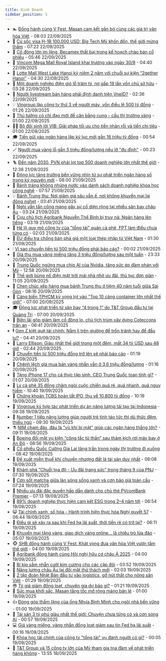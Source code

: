 ```yaml
---
title: Kinh Doanh
sidebar_position: 5
---
```


<!-- dantri-kinh-doanh:START -->
- 🏊 [Đồng hành cùng V Fest, Masan cam kết gắn bó cùng các giá trị văn hóa Việt](https://dantri.com.vn/kinh-doanh/dong-hanh-cung-v-fest-masan-cam-ket-gan-bo-cung-cac-gia-tri-van-hoa-viet-20250922145328591.htm) - 08:03 22/09/2025
- 🦆 [Cú sốc visa H-1B 100.000 USD: Big Tech Mỹ khốn đốn, thế giới mừng thầm](https://dantri.com.vn/kinh-doanh/cu-soc-visa-h-1b-100000-usd-big-tech-my-khon-don-the-gioi-mung-tham-20250922105605177.htm) - 07:22 22/09/2025
- 🦄 [Cổ đông lớn im lặng, Becamex thất bại trong kế hoạch chào bán cổ phiếu](https://dantri.com.vn/kinh-doanh/co-dong-lon-im-lang-becamex-that-bai-trong-ke-hoach-chao-ban-co-phieu-20250921125603826.htm) - 05:46 22/09/2025
- 🌝 [Vincom Mega Mall Royal Island khai trương vào ngày 30/9](https://dantri.com.vn/kinh-doanh/vincom-mega-mall-royal-island-khai-truong-vao-ngay-309-20250922111715936.htm) - 04:40 22/09/2025
- 💃 [Lotte Mall West Lake Hanoi kỷ niệm 2 năm với chuỗi sự kiện “2gether Hanoi”](https://dantri.com.vn/kinh-doanh/lotte-mall-west-lake-hanoi-ky-niem-2-nam-voi-chuoi-su-kien-2gether-hanoi-20250919190412712.htm) - 04:30 22/09/2025
- 🦏 [Một doanh nghiệp điện gió lỗ trăm tỷ, nợ gấp 19 lần vốn chủ sở hữu](https://dantri.com.vn/kinh-doanh/mot-doanh-nghiep-dien-gio-lo-tram-ty-no-gap-19-lan-von-chu-so-huu-20250922093827346.htm) - 03:28 22/09/2025
- 🦩 [Người livestream bán hàng phải định danh trên VneID?](https://dantri.com.vn/kinh-doanh/nguoi-livestream-ban-hang-phai-dinh-danh-tren-vneid-20250922092038289.htm) - 02:36 22/09/2025
- 💡 [Vingroup lập công ty thứ 3 về người máy, vốn điều lệ 500 tỷ đồng](https://dantri.com.vn/kinh-doanh/vingroup-lap-cong-ty-thu-3-ve-nguoi-may-von-dieu-le-500-ty-dong-20250922081046647.htm) - 01:26 22/09/2025
- 🌊 [Thủ tướng có chỉ đạo mới để cân bằng cung - cầu thị trường vàng](https://dantri.com.vn/kinh-doanh/thu-tuong-co-chi-dao-moi-de-can-bang-cung-cau-thi-truong-vang-20250922001436682.htm) - 01:00 22/09/2025
- 🧑‍💻 [Bộ đôi sinh lời VIB: Giải pháp tối ưu cho tiền nhàn rỗi và tiền chi tiêu](https://dantri.com.vn/kinh-doanh/bo-doi-sinh-loi-vib-giai-phap-toi-uu-cho-tien-nhan-roi-va-tien-chi-tieu-20250921193431069.htm) - 01:00 22/09/2025
- 🎓 [Tiền gửi vào ngân hàng lập kỷ lục mới gần 16 triệu tỷ đồng](https://dantri.com.vn/kinh-doanh/tien-gui-vao-ngan-hang-lap-ky-luc-moi-gan-16-trieu-ty-dong-20250922001654897.htm) - 00:54 22/09/2025
- 🪄 [Người mua vàng lỗ gần 5 triệu đồng/lượng nếu lỡ &quot;đu đỉnh&quot;](https://dantri.com.vn/kinh-doanh/nguoi-mua-vang-lo-gan-5-trieu-dongluong-neu-lo-du-dinh-20250922000614156.htm) - 00:23 22/09/2025
- 🪜 [Đến năm 2030, PVN phải lọt top 500 doanh nghiệp lớn nhất thế giới](https://dantri.com.vn/kinh-doanh/den-nam-2030-pvn-phai-lot-top-500-doanh-nghiep-lon-nhat-the-gioi-20250921190814877.htm) - 12:38 21/09/2025
- 🦄 [Động lực tăng trưởng bền vững nhìn từ sự phát triển ngân hàng số trong kỷ nguyên mới](https://dantri.com.vn/kinh-doanh/dong-luc-tang-truong-ben-vung-nhin-tu-su-phat-trien-ngan-hang-so-trong-ky-nguyen-moi-20250921101412322.htm) - 08:00 21/09/2025
- 💯 [Bánh tráng không nhúng nước vào danh sách doanh nghiệp khoa học công nghệ](https://dantri.com.vn/kinh-doanh/banh-trang-khong-nhung-nuoc-vao-danh-sach-doanh-nghiep-khoa-hoc-cong-nghe-20250921142510448.htm) - 07:57 21/09/2025
- 💡 [Bánh Trung thu: Nơi giảm giá sâu vẫn ế, nơi không khuyến mại lại đông nghẹt](https://dantri.com.vn/kinh-doanh/banh-trung-thu-noi-giam-gia-sau-van-e-noi-khong-khuyen-mai-lai-dong-nghet-20250921030810416.htm) - 03:41 21/09/2025
- 🧰 [Nghi vấn tấn công mạng gây sự cố diện rộng tại nhiều sân bay châu Âu](https://dantri.com.vn/kinh-doanh/nghi-van-tan-cong-mang-gay-su-co-dien-rong-tai-nhieu-san-bay-chau-au-20250921001348554.htm) - 03:24 21/09/2025
- 🎊 [Cựu chủ tịch Agribank Nguyễn Thế Bình bị truy nã: Ngân hàng lên tiếng](https://dantri.com.vn/kinh-doanh/cuu-chu-tich-agribank-nguyen-the-binh-bi-truy-na-ngan-hang-len-tieng-20250921093550356.htm) - 03:19 21/09/2025
- 🔭 [Hé lộ quy mô công ty của &quot;tổng tài&quot; quán cà phê, FPT làm điều chưa từng có](https://dantri.com.vn/kinh-doanh/he-lo-quy-mo-cong-ty-cua-tong-tai-quan-ca-phe-fpt-lam-dieu-chua-tung-co-20250921071325105.htm) - 02:03 21/09/2025
- 💼 [EU điều tra chống bán phá giá một loại thép nhập từ Việt Nam](https://dantri.com.vn/kinh-doanh/eu-dieu-tra-chong-ban-pha-gia-mot-loai-thep-nhap-tu-viet-nam-20250920181129602.htm) - 01:30 21/09/2025
- 🕯 [Vì sao chuyển tiền từ 500 triệu đồng phải báo cáo?](https://dantri.com.vn/kinh-doanh/vi-sao-chuyen-tien-tu-500-trieu-dong-phai-bao-cao-20250920232145299.htm) - 00:02 21/09/2025
- 🫣 [Giá thu mua vàng miếng tăng 3 triệu đồng/lượng sau một tuần](https://dantri.com.vn/kinh-doanh/gia-thu-mua-vang-mieng-tang-3-trieu-dongluong-sau-mot-tuan-20250920234107290.htm) - 23:33 20/09/2025
- 🤠 [Trung Quốc ngừng mua chip AI của Nvidia, tăng sức ép đàm phán với Mỹ](https://dantri.com.vn/kinh-doanh/trung-quoc-ngung-mua-chip-ai-cua-nvidia-tang-suc-ep-dam-phan-voi-my-20250920193429508.htm) - 12:58 20/09/2025
- 🌈 [Thế giới bùng nổ điện mặt trời mái nhà nhờ ưu đãi, thủ tục đơn giản](https://dantri.com.vn/kinh-doanh/the-gioi-bung-no-dien-mat-troi-mai-nha-nho-uu-dai-thu-tuc-don-gian-20250919133740626.htm) - 11:05 20/09/2025
- 🦅 [Chen chúc xếp hàng mua bánh Trung thu ở tiệm 40 năm tuổi giữa Sài Gòn](https://dantri.com.vn/kinh-doanh/chen-chuc-xep-hang-mua-banh-trung-thu-o-tiem-40-nam-tuoi-giua-sai-gon-20250920133139124.htm) - 08:16 20/09/2025
- 🌁 [Cảng biển TPHCM kỳ vọng lọt vào &quot;Top 10 cảng container lớn nhất thế giới&quot;](https://dantri.com.vn/kinh-doanh/cang-bien-tphcm-ky-vong-lot-vao-top-10-cang-container-lon-nhat-the-gioi-20250922091204378.htm) - 07:00 20/09/2025
- 🎓 [Động lực phát triển từ sân bay “4 trong 1” do T&amp;T Group đầu tư tại Quảng Trị](https://dantri.com.vn/kinh-doanh/dong-luc-phat-trien-tu-san-bay-4-trong-1-do-tt-group-dau-tu-tai-quang-tri-20250920120523737.htm) - 07:00 20/09/2025
- 📝 [Biên lãi gộp giảm làm cổ đông lo, chủ tịch trùm xây dựng Coteccons trấn an](https://dantri.com.vn/kinh-doanh/bien-lai-gop-giam-lam-co-dong-lo-chu-tich-trum-xay-dung-coteccons-tran-an-20250920122242726.htm) - 06:41 20/09/2025
- 🕴 [Gen Z kiệt quệ tài chính: Nằm lì trên giường để trốn tránh hay để đầu tư?](https://dantri.com.vn/kinh-doanh/gen-z-kiet-que-tai-chinh-nam-li-tren-giuong-de-tron-tranh-hay-de-dau-tu-20250919223146983.htm) - 04:41 20/09/2025
- 🧰 [Larry Ellison: Giàu nhất thế giới trong một đêm, mất 34 tỷ USD sau 48 giờ](https://dantri.com.vn/kinh-doanh/larry-ellison-giau-nhat-the-gioi-trong-mot-dem-mat-34-ty-usd-sau-48-gio-20250919235412799.htm) - 02:44 20/09/2025
- 🤖 [Chuyển tiền từ 500 triệu đồng trở lên sẽ phải báo cáo](https://dantri.com.vn/kinh-doanh/chuyen-tien-tu-500-trieu-dong-tro-len-se-phai-bao-cao-20250920081035281.htm) - 01:19 20/09/2025
- 🤠 [Chênh lệch giá mua bán vàng nhẫn vẫn ở 3,6 triệu đồng/lượng](https://dantri.com.vn/kinh-doanh/chenh-lech-gia-mua-ban-vang-nhan-van-o-36-trieu-dongluong-20250920073301829.htm) - 01:16 20/09/2025
- 🌮 [Tặng iPhone 17 cho cả thực tập sinh, CEO Trung Quốc toan tính gì?](https://dantri.com.vn/kinh-doanh/tang-iphone-17-cho-ca-thuc-tap-sinh-ceo-trung-quoc-toan-tinh-gi-20250919230804843.htm) - 01:07 20/09/2025
- 🦄 [Ly cà phê 35 đồng châm ngòi cuộc chiến quá rẻ, quá nhanh, quá nguy hiểm](https://dantri.com.vn/kinh-doanh/ly-ca-phe-35-dong-cham-ngoi-cuoc-chien-qua-re-qua-nhanh-qua-nguy-hiem-20250919170732052.htm) - 10:40 19/09/2025
- 👺 [Chứng khoán TCBS hoàn tất IPO, thu về 10.800 tỷ đồng](https://dantri.com.vn/kinh-doanh/chung-khoan-tcbs-hoan-tat-ipo-thu-ve-10800-ty-dong-20250919170137923.htm) - 10:19 19/09/2025
- 🤗 [Vingroup ký hợp tác phát triển dự án năng lượng tái tạo tại Indonesia](https://dantri.com.vn/kinh-doanh/vingroup-ky-hop-tac-phat-trien-du-an-nang-luong-tai-tao-tai-indonesia-20250919163116551.htm) - 09:38 19/09/2025
- 💪 [Number 1 tiếp năng lượng giúp người trẻ tỉnh táo tức thì dù thức đêm, thiếu ngủ](https://dantri.com.vn/kinh-doanh/number-1-tiep-nang-luong-giup-nguoi-tre-tinh-tao-tuc-thi-du-thuc-dem-thieu-ngu-20250919154903025.htm) - 09:30 19/09/2025
- ⚗️ [NIM chạm đáy, đâu là &quot;vũ khí bí mật&quot; giúp các ngân hàng thắng lớn?](https://dantri.com.vn/kinh-doanh/nim-cham-day-dau-la-vu-khi-bi-mat-giup-cac-ngan-hang-thang-lon-20250919154714636.htm) - 09:11 19/09/2025
- 🧠 [Boeing đối mặt vụ kiện “công tắc tử thần” sau thảm kịch rơi máy bay ở Ấn Độ](https://dantri.com.vn/kinh-doanh/boeing-doi-mat-vu-kien-cong-tac-tu-than-sau-tham-kich-roi-may-bay-o-an-do-20250919153438602.htm) - 08:56 19/09/2025
- 🗽 [Cổ phiếu Quốc Cường Gia Lai tăng trần trong ngày thị trường đi xuống](https://dantri.com.vn/kinh-doanh/co-phieu-quoc-cuong-gia-lai-tang-tran-trong-ngay-thi-truong-di-xuong-20250919153002560.htm) - 08:42 19/09/2025
- 🫣 [Đề xuất miễn thuế khi chuyển nhượng đất là tài sản duy nhất](https://dantri.com.vn/kinh-doanh/de-xuat-mien-thue-khi-chuyen-nhuong-dat-la-tai-san-duy-nhat-20250919143959038.htm) - 08:08 19/09/2025
- 🫣 [Khám phá “Chuỗi tọa độ - Ưu đãi trang sức” trong tháng 9 của PNJ](https://dantri.com.vn/kinh-doanh/kham-pha-chuoi-toa-do-uu-dai-trang-suc-trong-thang-9-cua-pnj-20250919115749613.htm) - 07:30 19/09/2025
- 🫣 [Cơn sốt matcha giữa làn sóng sống xanh và cơn bão giá toàn cầu](https://dantri.com.vn/kinh-doanh/con-sot-matcha-giua-lan-song-song-xanh-va-con-bao-gia-toan-cau-20250918135653444.htm) - 07:24 19/09/2025
- 💂 [Nhiều ưu đãi đặc quyền hấp dẫn dành cho chủ thẻ PVcomBank Premier](https://dantri.com.vn/kinh-doanh/nhieu-uu-dai-dac-quyen-hap-dan-danh-cho-chu-the-pvcombank-premier-20250919140321220.htm) - 07:13 19/09/2025
- 💫 [89% doanh nghiệp thực hiện cam kết ESG trong 2–4 năm tới](https://dantri.com.vn/kinh-doanh/89-doanh-nghiep-thuc-hien-cam-ket-esg-trong-24-nam-toi-20250919134222825.htm) - 06:54 19/09/2025
- 😺 [Tài chính xanh, số hóa - Hành trình hiện thực hóa Nghị quyết 57](https://dantri.com.vn/kinh-doanh/tai-chinh-xanh-so-hoa-hanh-trinh-hien-thuc-hoa-nghi-quyet-57-20250919124828332.htm) - 06:44 19/09/2025
- 🦆 [Điều gì sẽ xảy ra sau khi Fed hạ lãi suất, thời tiền rẻ có trở lại?](https://dantri.com.vn/kinh-doanh/dieu-gi-se-xay-ra-sau-khi-fed-ha-lai-suat-thoi-tien-re-co-tro-lai-20250919105234660.htm) - 06:11 19/09/2025
- 👀 [Khuyến mại tặng vàng, giao dịch vàng online... là chiêu trò lừa đảo](https://dantri.com.vn/kinh-doanh/khuyen-mai-tang-vang-giao-dich-vang-online-la-chieu-tro-lua-dao-20250919095709454.htm) - 05:07 19/09/2025
- 🐵 [SHB đồng hành cùng V Fest: Khát vọng đưa văn hóa Việt vươn tầm thế giới](https://dantri.com.vn/kinh-doanh/shb-dong-hanh-cung-v-fest-khat-vong-dua-van-hoa-viet-vuon-tam-the-gioi-20250919103002891.htm) - 04:00 19/09/2025
- 🤖 [Agribank đồng hành cùng Hội nghị hữu cơ châu Á 2025](https://dantri.com.vn/kinh-doanh/agribank-dong-hanh-cung-hoi-nghi-huu-co-chau-a-2025-20250918142650105.htm) - 04:00 19/09/2025
- 💂 [Bí kíp sắm nhẫn cưới kim cương cho các cặp đôi](https://dantri.com.vn/kinh-doanh/bi-kip-sam-nhan-cuoi-kim-cuong-cho-cac-cap-doi-20250919091003235.htm) - 03:52 19/09/2025
- 🦆 [Năng lượng châu Âu lại đối mặt thử thách mới](https://dantri.com.vn/kinh-doanh/nang-luong-chau-au-lai-doi-mat-thu-thach-moi-20250918145947436.htm) - 02:03 19/09/2025
- 🦅 [2 tập đoàn Nhật Bản đầu tư vào logistics, gỡ nút thắt cho nông sản Việt](https://dantri.com.vn/kinh-doanh/2-tap-doan-nhat-ban-dau-tu-vao-logistics-go-nut-that-cho-nong-san-viet-20250919081833290.htm) - 01:29 19/09/2025
- 😎 [Tỷ giá giảm đồng loạt, chuyên gia dự báo gì?](https://dantri.com.vn/kinh-doanh/ty-gia-giam-dong-loat-chuyen-gia-du-bao-gi-20250919002427065.htm) - 01:21 19/09/2025
- 🐎 [Sức mua khởi sắc, Masan tăng tốc mở rộng mảng bán lẻ](https://dantri.com.vn/kinh-doanh/suc-mua-khoi-sac-masan-tang-toc-mo-rong-mang-ban-le-20250916084422166.htm) - 01:00 19/09/2025
- 👍 [Đóng góp thầm lặng của ống Nhựa Bình Minh cho ngôi nhà bền vững](https://dantri.com.vn/kinh-doanh/dong-gop-tham-lang-cua-ong-nhua-binh-minh-cho-ngoi-nha-ben-vung-20250918155838807.htm) - 01:00 19/09/2025
- 🦒 [Tài sản 3 tỷ phú giàu nhất thế giới: Chuyện chưa từng có và cơn sóng AI](https://dantri.com.vn/kinh-doanh/tai-san-3-ty-phu-giau-nhat-the-gioi-chuyen-chua-tung-co-va-con-song-ai-20250918202040517.htm) - 00:57 19/09/2025
- 💻 [Giá vàng miếng, vàng nhẫn đồng loạt giảm sau tin Fed hạ lãi suất](https://dantri.com.vn/kinh-doanh/gia-vang-mieng-vang-nhan-dong-loat-giam-sau-tin-fed-ha-lai-suat-20250918235904528.htm) - 00:16 19/09/2025
- 👺 [Khóa học tài chính của công ty &quot;tổng tài&quot; vụ đánh người có gì?](https://dantri.com.vn/kinh-doanh/khoa-hoc-tai-chinh-cua-cong-ty-tong-tai-vu-danh-nguoi-co-gi-20250919020549429.htm) - 00:05 19/09/2025
- 🧐 [T&amp;T Group và 15 công ty lớn của Mỹ tham gia tọa đàm về phát triển hàng không](https://dantri.com.vn/kinh-doanh/tt-group-va-15-cong-ty-lon-cua-my-tham-gia-toa-dam-ve-phat-trien-hang-khong-20250918202308861.htm) - 13:55 18/09/2025<!-- dantri-kinh-doanh:END -->

